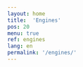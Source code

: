```yaml
---
layout: home
title:  'Engines'
pos: 20
menu: true
ref: engines
lang: en
permalink: '/engines/'
---
```


